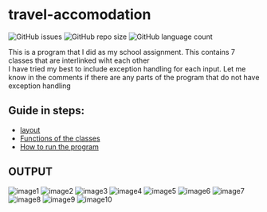 # travel-accomodation

![GitHub issues](https://img.shields.io/github/issues/voyager2005/travel-accomodation?logo=Github&style=plastic)
![GitHub repo size](https://img.shields.io/github/repo-size/voyager2005/travel-accomodation?logo=Github&style=plastic)
![GitHub language count](https://img.shields.io/github/languages/count/voyager2005/travel-accomodation?logo=Github&style=plastic)

This is a program that I did as my school assignment. This contains 7 classes that are interlinked wiht each other 
<br />I have tried my best to include exception handling for each input. Let me know in the comments if there are any parts of the program that do not have exception handling

## Guide in steps:
- [layout]
- [Functions of the classes]
- [How to run the program]

## OUTPUT
![image1](https://user-images.githubusercontent.com/76808676/103506037-ce128500-4e81-11eb-9eb1-cf8e0e532bdb.png)
![image2](https://user-images.githubusercontent.com/76808676/103506038-ceab1b80-4e81-11eb-897d-f911b36a0ec1.png)
![image3](https://user-images.githubusercontent.com/76808676/103506039-ceab1b80-4e81-11eb-9157-9029e37ce97b.png)
![image4](https://user-images.githubusercontent.com/76808676/103506041-cf43b200-4e81-11eb-865b-736b44af785c.png)
![image5](https://user-images.githubusercontent.com/76808676/103506042-cfdc4880-4e81-11eb-858a-01e1bcefbdef.png)
![image6](https://user-images.githubusercontent.com/76808676/103506044-cfdc4880-4e81-11eb-84d1-3bc478f6508c.png)
![image7](https://user-images.githubusercontent.com/76808676/103506045-d074df00-4e81-11eb-9541-bfe58d8da7cc.png)
![image8](https://user-images.githubusercontent.com/76808676/103506047-d10d7580-4e81-11eb-8a17-83aa6135f117.png)
![image9](https://user-images.githubusercontent.com/76808676/103506048-d10d7580-4e81-11eb-9417-4e04ae5370d5.png)
![image10](https://user-images.githubusercontent.com/76808676/103506049-d1a60c00-4e81-11eb-9876-f67ed4917a64.png)

[layout]: http://localhost:63342/pythonPrograms/Layout.html?_ijt=odis9prem2ums4o3a1o3t3a2j3
[Functions of the classes]: http://localhost:63342/pythonPrograms/MainExecution.html?_ijt=k27ud4ujppnguksgm7grmsg00l
[How to run the program]: http://localhost:63342/pythonPrograms/How%20to%20Run%20the%20Program.html?_ijt=6lv1l9tmgc088p1kkqc8ts20kk
